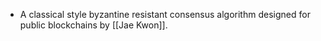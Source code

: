 - A classical style byzantine resistant consensus algorithm designed for public blockchains by [[Jae Kwon]].
